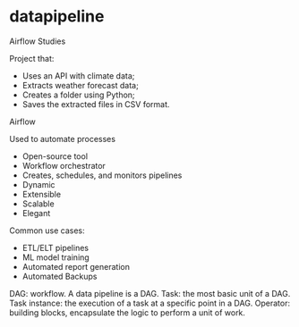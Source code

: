 # datapipeline

Airflow Studies

Project that:

- Uses an API with climate data;
- Extracts weather forecast data;
- Creates a folder using Python;
- Saves the extracted files in CSV format.

Airflow

Used to automate processes
- Open-source tool
- Workflow orchestrator
- Creates, schedules, and monitors pipelines
- Dynamic
- Extensible
- Scalable
- Elegant

Common use cases:
- ETL/ELT pipelines
- ML model training
- Automated report generation
- Automated Backups

DAG: workflow. A data pipeline is a DAG.
Task: the most basic unit of a DAG.
Task instance: the execution of a task at a specific point in a DAG.
Operator: building blocks, encapsulate the logic to perform a unit of work.
